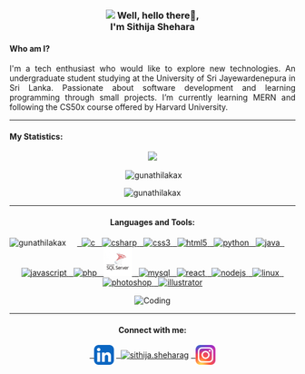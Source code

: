 <h3 align="center"> <img src="https://github.com/7oSkaaa/7oSkaaa/blob/main/Images/about_me.gif?raw=true" width = 100px> Well, hello there👋, </br> I'm Sithija Shehara</h3>

<h4 align="left">Who am I?</h4>
<p align="justify">I'm a tech enthusiast who would like to explore new technologies. An undergraduate student studying at the University of Sri Jayewardenepura in Sri Lanka. Passionate about software development and learning programming through small projects. I’m currently learning MERN and following the CS50x course offered by Harvard University.</p>

---

<h4 align="left">My Statistics:</h4>

<div align="center">
  
[![](https://visitcount.itsvg.in/api?id=gunathilakax&icon=3&color=0)](https://visitcount.itsvg.in)  
</div>

<p align="center"> &nbsp;<img src="https://github-readme-stats.vercel.app/api?username=gunathilakax&show_icons=true&locale=en&theme=dark&count_private=true" alt="gunathilakax"/> </p>
<p align="center"> <img src="https://github-readme-streak-stats.herokuapp.com/?user=gunathilakax&theme=dark&hide_border=false" alt="gunathilakax"/> </p>

---

<h4 align="center">Languages and Tools:</h4>

<p align="center"> <img align="left" src="https://github-readme-stats.anuraghazra1.vercel.app/api/top-langs/?username=gunathilakax&theme=dark&hide_border=false&no-bg=true&no-frame=true&langs_count=7" alt="gunathilakax" /> </p>

<p align="center">
  <a href="https://www.cprogramming.com/" target="_blank" rel="noreferrer">&nbsp; <img src="https://github.com/Scar1109/skill-icons/blob/main/icons/C.svg" alt="c" width="50" height="50"/> </a>
  <a href="https://www.w3schools.com/cs/" target="_blank" rel="noreferrer">&nbsp; <img src="https://github.com/Scar1109/skill-icons/blob/main/icons/CS.svg" alt="csharp" width="50" height="50"/> </a>
  <a href="https://www.w3schools.com/css/" target="_blank" rel="noreferrer">&nbsp; <img src="https://github.com/Scar1109/skill-icons/blob/main/icons/CSS.svg" alt="css3" width="50" height="50"/> </a>
  <a href="https://www.w3.org/html/" target="_blank" rel="noreferrer">&nbsp; <img src="https://github.com/Scar1109/skill-icons/blob/main/icons/HTML.svg" alt="html5" width="50" height="50"/> </a>  
  <a href="https://www.python.org" target="_blank" rel="noreferrer">&nbsp; <img src="https://github.com/Scar1109/skill-icons/blob/main/icons/Python-Dark.svg" alt="python" width="50" height="50"/> </a>
  <a href="https://www.java.com" target="_blank" rel="noreferrer">&nbsp; <img src="https://github.com/Scar1109/skill-icons/blob/main/icons/Java-Light.svg" alt="java" width="50" height="50"/> </a>
  <a href="https://developer.mozilla.org/en-US/docs/Web/JavaScript" target="_blank" rel="noreferrer">&nbsp; <img src="https://github.com/Scar1109/skill-icons/blob/main/icons/JavaScript.svg" alt="javascript" width="50" height="50"/> </a>
  <a href="https://www.php.net" target="_blank" rel="noreferrer">&nbsp; <img src="https://github.com/Scar1109/skill-icons/blob/main/icons/PHP-Dark.svg" alt="php" width="50" height="50"/> </a>  
  <a href="https://www.microsoft.com/en-us/sql-server" target="_blank" rel="noreferrer">&nbsp; <img src="https://github.com/Scar1109/skill-icons/blob/Scar1109/icons/microsoftSQL.svg" alt="mssql" width="50" height="50"/> </a>
  <a href="https://www.mysql.com/" target="_blank" rel="noreferrer">&nbsp; <img src="https://github.com/Scar1109/skill-icons/blob/main/icons/MySQL-Dark.svg" alt="mysql" width="50" height="50"/> </a>
  <a href="https://reactjs.org/" target="_blank" rel="noreferrer">&nbsp; <img src="https://github.com/Scar1109/skill-icons/blob/main/icons/React-Dark.svg" alt="react" width="50" height="50"/> </a>
  <a href="https://nodejs.org" target="_blank" rel="noreferrer">&nbsp; <img src="https://github.com/Scar1109/skill-icons/blob/main/icons/NodeJS-Dark.svg" alt="nodejs" width="50" height="50"/> </a> 
  <a href="https://www.linux.org/" target="_blank" rel="noreferrer">&nbsp; <img src="https://github.com/Scar1109/skill-icons/blob/main/icons/Linux-Light.svg" alt="linux" width="50" height="50"/> </a>  
  <a href="https://www.photoshop.com/en" target="_blank" rel="noreferrer">&nbsp; <img src="https://github.com/Scar1109/skill-icons/blob/main/icons/Photoshop.svg" alt="photoshop" width="50" height="50"/> </a>
  <a href="https://www.adobe.com/in/products/illustrator.html" target="_blank" rel="noreferrer">&nbsp; <img src="https://github.com/Scar1109/skill-icons/blob/main/icons/Illustrator.svg" alt="illustrator" width="50" height="50"/> </a>
</p>

<p align="center"> <img align="center" alt="Coding" width="60%" src="https://repository-images.githubusercontent.com/588181932/e36ec678-7984-4cdd-8e4c-a3932772ff8e"> </p>

---

<h4 align="center">Connect with me:</h4>
<p align="center">
<a href="https://linkedin.com/in/sithijagunathilaka" target="blank">
  &nbsp; <img align="center" src="https://github.com/tandpfun/skill-icons/blob/main/icons/LinkedIn.svg" alt="sithijagunathilaka" height="35" width="35" /></a>
<a href="https://fb.com/sithija.sheharag" target="blank">
  &nbsp; <img align="center" src="https://raw.githubusercontent.com/rahuldkjain/github-profile-readme-generator/master/src/images/icons/Social/facebook.svg" alt="sithija.sheharag" height="35" width="35" /></a>
<a href="https://instagram.com/sithija__shehara" target="blank">
  &nbsp; <img align="center" src="https://github.com/tandpfun/skill-icons/blob/main/icons/Instagram.svg" alt="sithija__shehara" height="35" width="35" /></a>
</p>


